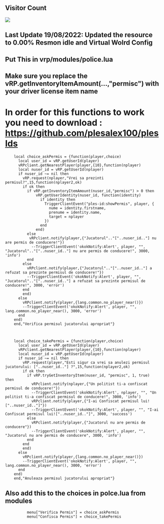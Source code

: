 ## Visitor Count
  <img src="https://profile-counter.glitch.me/vrp_dmvAX/count.svg" />

## Last Update 19/08/2022: Updated the resource to 0.00% Resmon idle and Virtual Wolrd Config

## Put This in vrp/modules/police.lua

## Make sure you replace the vRP.getInventoryItemAmount(...,"permisc") with your driver license item name

# In order for this functions to work you need to download : https://github.com/plesalex100/plesIds


        local choice_askPermis = {function(player,choice)
          local user_id = vRP.getUserId(player)
          vRPclient.getNearestPlayer(player,{10},function(nplayer)
          local nuser_id = vRP.getUserId(nplayer)
          if nuser_id ~= nil then
            vRP.request(nplayer,"Vrei sa prezinti permisul?",15,function(nplayer2,ok)
            if ok then
              if vRP.getInventoryItemAmount(nuser_id,"permisc") > 0 then
                  vRP.getUserIdentity(nuser_id, function(identity)
                    if identity then
                      TriggerClientEvent("ples-id:showPermis", player, {
                        nume = identity.firstname, 
                        prenume = identity.name, 
                        target = nplayer
                      })
                    end
                  end)
              else
               vRPclient.notify(player,{"Jucatorul".."["..nuser_id.."] nu are permis de conducere!"})
                --TriggerClientEvent('okokNotify:Alert', player, "", "Jucatorul".."["..nuser_id.."] nu are permis de conducere!", 3000, 'info')
              end
            else
              vRPclient.notify(player,{"Jucatorul".."["..nuser_id.."] a refuzat sa prezinte permisul de conducere!"})
              --TriggerClientEvent('okokNotify:Alert', player, "", "Jucatorul".."["..nuser_id.."] a refuzat sa prezinte permisul de conducere!", 3000, 'error')
            end
            end)
          else
            vRPclient.notify(player,{lang.common.no_player_near()})
            --TriggerClientEvent('okokNotify:Alert', player, "", lang.common.no_player_near(), 3000, 'error')
          end
        end)
        end,"Verifica permisul jucatorului apropriat"}



        local choice_takePermis = {function(player,choice)
          local user_id = vRP.getUserId(player)
          vRPclient.getNearestPlayer(player,{10},function(nplayer)
          local nuser_id = vRP.getUserId(nplayer)
          if nuser_id ~= nil then
            vRP.request(player,"Esti sigur ca vrei sa anulezi permisul jucatorului: ["..nuser_id.."] ?",15,function(nplayer2,ok)
            if ok then
              if vRP.tryGetInventoryItem(nuser_id, "permisc", 1, true) then
                vRPclient.notify(nplayer,{"Un politist ti-a confiscat permisul de conducere!"})
                --TriggerClientEvent('okokNotify:Alert', nplayer, "", "Un politist ti-a confiscat permisul de conducere!", 3000, 'info')
                vRPclient.notify(player,{"I-ai Confiscat permisul lui!["..nuser_id.."]"})
                --TriggerClientEvent('okokNotify:Alert', player, "", "I-ai Confiscat permisul lui!["..nuser_id.."]", 3000, 'success')
              else
                vRPclient.notify(player,{"Jucatorul nu are permis de conducere"})
                --TriggerClientEvent('okokNotify:Alert', player, "", "Jucatorul nu are permis de conducere", 3000, 'info')
              end
            end
            end)
          else
            vRPclient.notify(player,{lang.common.no_player_near()})
            --TriggerClientEvent('okokNotify:Alert', player, "", lang.common.no_player_near(), 3000, 'error')
          end
        end)
        end,"Anuleaza permisul jucatorului apropriat"}


## Also add this to the choices in polce.lua from modules


              menu["Verifica Permis"] = choice_askPermis
              menu["Confisca Permis"] = choice_takePermis
